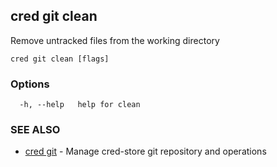 ## cred git clean

Remove untracked files from the working directory

```
cred git clean [flags]
```

### Options

```
  -h, --help   help for clean
```

### SEE ALSO

* [cred git](cred_git.md)	 - Manage cred-store git repository and operations

